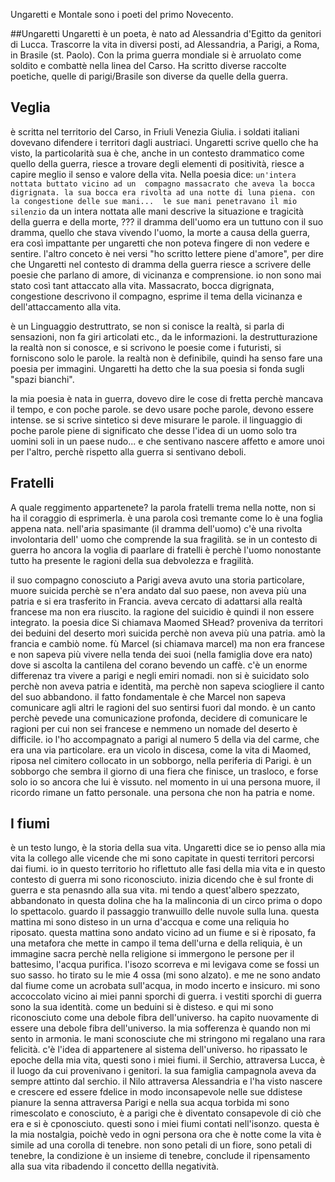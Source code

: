 Ungaretti e Montale sono i poeti del primo Novecento.

##Ungaretti
Ungaretti è un poeta, è nato ad Alessandria d'Egitto da genitori di Lucca. Trascorre la vita in diversi posti, ad Alessandria, a Parigi, a 
Roma, in Brasile (st. Paolo). Con la prima guerra mondiale si è arruolato come soldito e combattè nella linea del Carso. Ha scritto diverse 
raccolte poetiche, quelle di parigi/Brasile son diverse da quelle della guerra.

## Veglia
è scritta nel territorio del Carso, in Friuli Venezia Giulia. i soldati italiani dovevano difendere i territori dagli austriaci. Ungaretti 
scrive quello che ha visto, la particolarità sua è che, anche in un contesto drammatico come quello della guerra, riesce a trovare degli 
elementi di positività, riesce a capire meglio il senso e valore della vita. Nella poesia dice: `un'intera nottata buttato vicino ad un 
compagno massacrato che aveva la bocca digrignata. la sua bocca era rivolta ad una notte di luna piena. con la congestione delle sue mani... 
le sue mani penetravano il mio silenzio` da un intera nottata alle mani descrive la situazione e tragicità della guerra e della morte, ??? il 
dramma dell'uomo era un tuttuno con il suo dramma, quello che stava vivendo l'uomo, la morte a causa della guerra, era così impattante per 
ungaretti che non poteva fingere di non vedere e sentire. l'altro conceto è nei versi "ho scritto lettere piene d'amore", per dire che 
Ungaretti nel contesto di dramma della guerra riesce a scrivere delle poesie che parlano di amore, di vicinanza e comprensione. io non sono 
mai stato così tant attaccato alla vita. Massacrato, bocca digrignata, congestione descrivono il compagno, esprime il tema della vicinanza e 
dell'attaccamento alla vita.

è un Linguaggio destruttrato, se non si conisce la realtà, si parla di sensazioni, non fa giri articolati etc., da le informazioni. la 
destrutturazione la realtà non si conosce, e si scrivono le poesie come i futuristi, si forniscono solo le parole. la realtà non è definibile, quindi ha senso fare una poesia per immagini. Ungaretti ha detto che la sua poesia si fonda sugli "spazi bianchi". 

la mia poesia è nata in guerra, dovevo dire le cose di fretta perchè mancava il tempo, e con poche parole. se devo usare poche parole, devono essere intense. se si scrive sintetico si deve misurare le parole. il linguaggio di poche parole piene di significato che desse l'idea di un uomo solo tra uomini soli in un paese nudo... e che sentivano nascere affetto e amore unoi per l'altro, perchè rispetto alla guerra si sentivano deboli.



## Fratelli

A quale reggimento appartenete? la parola fratelli trema nella notte, non si ha il coraggio di esprimerla. è una parola così tremante come lo 
è una foglia appena nata. nell'aria spasimante (il dramma dell'uomo) c'è una rivolta involontaria dell' uomo che comprende la sua fragilità. 
se in un contesto di guerra ho ancora la voglia di paarlare di fratelli è perchè l'uomo nonostante tutto ha presente le ragioni della sua 
debvolezza e fragilità.


il suo compagno conosciuto a Parigi aveva avuto una storia particolare, muore suicida perchè se n'era andato dal suo paese, non aveva più una 
patria e si era trasferito in Francia. aveva cercato di adattarsi alla realtà francese ma non era riuscito. la ragione del suicidio è quindi 
il non essere integrato. la poesia dice Si chiamava Maomed SHead? proveniva da territori dei beduini del deserto morì suicida perchè non aveva 
più una patria. amò la francia e cambiò nome. fù Marcel (si chiamava marcel) ma non era francese e non sapeva più vivere nella tenda dei suoi 
(nella famiglia dove era nato) dove si ascolta la cantilena del corano bevendo un caffè. c'è un enorme differenaz tra vivere a parigi e negli 
emiri nomadi. non si è suicidato solo perchè non aveva patria e identità, ma perchè non sapeva sciogliere il canto del suo abbandono. il fatto 
fondamentale è che Marcel non sapeva comunicare agli altri le ragioni del suo sentirsi fuori dal mondo. è un canto perchè pevede una 
comunicazione profonda, decidere di comunicare le ragioni per cui non sei francese e nemmeno un nomade del deserto è difficile. io l'ho 
accompagnato a parigi al numero 5 della via del carme, che era una via particolare. era un vicolo in discesa, come la vita di Maomed, riposa 
nel cimitero collocato in un sobborgo, nella periferia di Parigi. è un sobborgo che sembra il giorno di una fiera che finisce, un trasloco, e 
forse solo io so ancora che lui è vissuto. nel momento in ui una persona muore, il ricordo rimane un fatto personale. una persona che non ha 
patria e nome.


## I fiumi
è un testo lungo, è la storia della sua vita. Ungaretti dice
se io penso alla mia vita la collego alle vicende che mi sono capitate in questi territori percorsi dai fiumi. io in questo territorio ho riflettuto alle fasi della mia vita e in questo contesto di guerra mi sono riconosciuto.
inizia dicendo che è sul fronte di guerra e sta penasndo alla sua vita.
mi tendo a quest'albero spezzato, abbandonato in questa dolina che ha la malinconia di un circo prima o dopo lo spettacolo. guardo il passaggio tranwuillo delle nuvole sulla luna. questa mattina mi sono disteso in un urna d'accqua e come una reliquia ho riposato. questa mattina sono andato vicino ad un fiume e si è riposato, fa una metafora che mette in campo il tema dell'urna e della reliquia, è un immagine sacra perchè nella religione si immergono le persone per il battesimo, l'acqua purifica. l'isozo scorreva e mi levigava come se fossi un suo sasso. ho tirato su le mie 4 ossa (mi sono alzato). e me ne sono andato dal fiume come un acrobata sull'acqua, in modo incerto e insicuro. mi sono accoccolato vicino ai miei panni sporchi di guerra. i vestiti sporchi di guerra sono la sua identità. come un beduini si è disteso. e qui mi sono riconosciuto come una debole fibra dell'universo. ha capito nuovamente di essere una debole fibra dell'universo. la mia sofferenza è quando non mi sento in armonia. le mani sconosciute che mi stringono mi regalano una rara felicità. c'è l'idea di appartenere al sistema dell'universo. ho ripassato le epoche della mia vita, questi sono i miei fiumi. 
il Serchio, attraversa Lucca, è il luogo da cui provenivano i genitori. la sua famiglia campagnola aveva da sempre attinto dal serchio. 
il Nilo attraversa Alessandria e l'ha visto nascere e crescere ed essere fdelice in modo inconsapevole nelle sue ddistese pianure
la senna attraversa Parigi e nella sua acqua torbida mi sono rimescolato e conosciuto, è a parigi che è diventato consapevole di ciò che era e si è cponosciuto. questi sono i miei fiumi contati nell'isonzo. questa è la mia nostalgia, poichè vedo in ogni persona ora che è notte come la vita è simile ad una corolla di tenebre. non sono petali di un fiore, sono petali di tenebre, la condizione è un insieme di tenebre, conclude il ripensamento alla sua vita ribadendo il concetto dellla negatività. 
